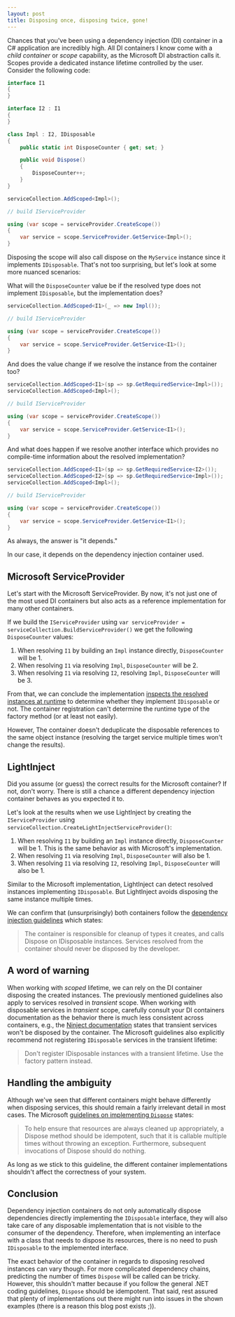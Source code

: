 ```yaml
---
layout: post
title: Disposing once, disposing twice, gone!
---
```


Chances that you've been using a dependency injection (DI) container in a C# application are incredibly high. All DI containers I know come with a _child container_ or _scope_ capability, as the Microsoft DI abstraction calls it. Scopes provide a dedicated instance lifetime controlled by the user. Consider the following code:

```csharp
interface I1
{
}

interface I2 : I1
{
}

class Impl : I2, IDisposable
{
    public static int DisposeCounter { get; set; }

    public void Dispose()
    {
        DisposeCounter++;
    }
}
```

```csharp
serviceCollection.AddScoped<Impl>();

// build IServiceProvider

using (var scope = serviceProvider.CreateScope())
{
    var service = scope.ServiceProvider.GetService<Impl>();
}
```

Disposing the scope will also call dispose on the `MyService` instance since it implements `IDisposable`. That's not too surprising, but let's look at some more nuanced scenarios:

What will the `DisposeCounter` value be if the resolved type does not implement `IDisposable`, but the implementation does?

```csharp
serviceCollection.AddScoped<I1>(_ => new Impl());

// build IServiceProvider

using (var scope = serviceProvider.CreateScope())
{
    var service = scope.ServiceProvider.GetService<I1>();
}
```

And does the value change if we resolve the instance from the container too?

```csharp
serviceCollection.AddScoped<I1>(sp => sp.GetRequiredService<Impl>());
serviceCollection.AddScoped<Impl>();

// build IServiceProvider

using (var scope = serviceProvider.CreateScope())
{
    var service = scope.ServiceProvider.GetService<I1>();
}
```

And what does happen if we resolve another interface which provides no compile-time information about the resolved implementation?

```csharp
serviceCollection.AddScoped<I1>(sp => sp.GetRequiredService<I2>());
serviceCollection.AddScoped<I2>(sp => sp.GetRequiredService<Impl>());
serviceCollection.AddScoped<Impl>();

// build IServiceProvider

using (var scope = serviceProvider.CreateScope())
{
    var service = scope.ServiceProvider.GetService<I1>();
}
```

As always, the answer is "it depends."

In our case, it depends on the dependency injection container used.

## Microsoft ServiceProvider

Let's start with the Microsoft ServiceProvider. By now, it's not just one of the most used DI containers but also acts as a reference implementation for many other containers.

If we build the `IServiceProvider` using `var serviceProvider = serviceCollection.BuildServiceProvider()` we get the following `DisposeCounter` values:

1. When resolving `I1` by building an `Impl` instance directly, `DisposeCounter` will be 1.
1. When resolving `I1` via resolving `Impl`, `DisposeCounter` will be 2.
1. When resolving `I1` via resolving `I2`, resolving `Impl`, `DisposeCounter` will be 3.

From that, we can conclude the implementation [inspects the resolved instances at runtime](https://github.com/dotnet/runtime/blob/main/src/libraries/Microsoft.Extensions.DependencyInjection/src/ServiceLookup/ServiceProviderEngineScope.cs#L53) to determine whether they implement `IDisposable` or not. The container registration can't determine the runtime type of the factory method (or at least not easily).

However, The container doesn't deduplicate the disposable references to the same object instance (resolving the target service multiple times won't change the results).

## LightInject

Did you assume (or guess) the correct results for the Microsoft container? If not, don't worry. There is still a chance a different dependency injection container behaves as you expected it to.

Let's look at the results when we use LightInject by creating the `IServiceProvider` using `serviceCollection.CreateLightInjectServiceProvider()`:

1. When resolving `I1` by building an `Impl` instance directly, `DisposeCounter` will be 1. This is the same behavior as with Microsoft's implementation.
1. When resolving `I1` via resolving `Impl`, `DisposeCounter` will also be 1.
1. When resolving `I1` via resolving `I2`, resolving `Impl`, `DisposeCounter` will also be 1.

Similar to the Microsoft implementation, LightInject can detect resolved instances implementing `IDisposable`. But LightInject avoids disposing the same instance multiple times.

We can confirm that (unsurprisingly) both containers follow the [dependency injection guidelines](https://docs.microsoft.com/en-us/dotnet/core/extensions/dependency-injection-guidelines) which states:

> The container is responsible for cleanup of types it creates, and calls Dispose on IDisposable instances. Services resolved from the container should never be disposed by the developer.

## A word of warning

When working with _scoped_ lifetime, we can rely on the DI container disposing the created instances. The previously mentioned guidelines also apply to services resolved in _transient_ scope. When working with disposable services in _transient_ scope, carefully consult your DI containers documentation as the behavior there is much less consistent across containers, e.g., the [Ninject documentation](https://github.com/ninject/Ninject/wiki/Object-Scopes) states that transient services won't be disposed by the container. The Microsoft guidelines also explicitly recommend not registering `IDisposable` services in the transient lifetime:

> Don't register IDisposable instances with a transient lifetime. Use the factory pattern instead.

## Handling the ambiguity

Although we've seen that different containers might behave differently when disposing services, this should remain a fairly irrelevant detail in most cases. The Microsoft [guidelines on implementing `Dispose`](https://docs.microsoft.com/en-us/dotnet/standard/garbage-collection/implementing-dispose) states:

> To help ensure that resources are always cleaned up appropriately, a Dispose method should be idempotent, such that it is callable multiple times without throwing an exception. Furthermore, subsequent invocations of Dispose should do nothing.

As long as we stick to this guideline, the different container implementations shouldn't affect the correctness of your system.


## Conclusion

Dependency injection containers do not only automatically dispose dependencies directly implementing the `IDisposable` interface, they will also take care of any disposable implementation that is not visible to the consumer of the dependency. Therefore, when implementing an interface with a class that needs to dispose its resources, there is no need to push `IDisposable` to the implemented interface.

The exact behavior of the container in regards to disposing resolved instances can vary though. For more complicated dependency chains, predicting the number of times `Dispose` will be called can be tricky. However, this shouldn't matter because if you follow the general .NET coding guidelines, `Dispose` should be idempotent. That said, rest assured that plenty of implementations out there might run into issues in the shown examples (there is a reason this blog post exists ;)).
